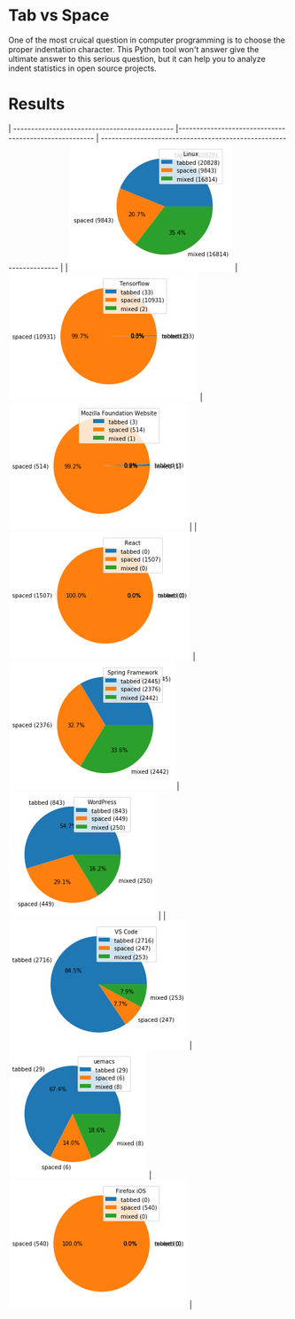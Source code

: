 # Tab vs Space

One of the most cruical question in computer programming is to choose the proper indentation character.
This Python tool won't answer give the ultimate answer to this serious question, but it can help you to analyze indent statistics in open source projects.


# Results

| --------------------------------------------- |------------------------------------------------------ | ------------------------------------------------------------------ |
| ![Linux](./result/pie-linux-2020-06-01.png)   | ![Tensorflow](./result/pie-tensorflow-2020-06-01.png) | ![Mozilla](./result/pie-mozilla-foundation-website-2020-06-01.png) |
| ![React](./result/pie-react-2020-06-01.png)   | ![Spring](./result/pie-spring-2020-06-01.png)         | ![Wordpress](./result/pie-wordpress-2020-06-01.png)                |
| ![VSCode](./result/pie-vscode-2020-06-01.png) | ![uemacs](./result/pie-uemacs-2020-06-01.png)         | ![Firefox iOS](./result/pie-firefox-ios-2020-06-01.png)            |